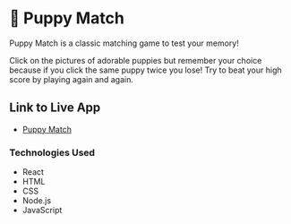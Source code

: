# :dog: Puppy Match

Puppy Match is a classic matching game to test your memory! 

Click on the pictures of adorable puppies but remember your choice because if you click the same puppy twice you lose! Try to beat your high score by playing again and again.

## Link to Live App

* [Puppy Match](https://taydougherty.github.io/Clicky-Game/)

### Technologies Used

* React
* HTML
* CSS
* Node.js
* JavaScript
